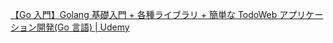 [【Go 入門】Golang 基礎入門 + 各種ライブラリ + 簡単な TodoWeb アプリケーション開発(Go 言語) | Udemy](https://www.udemy.com/course/golang-webgosql/?couponCode=KEEPLEARNING)
